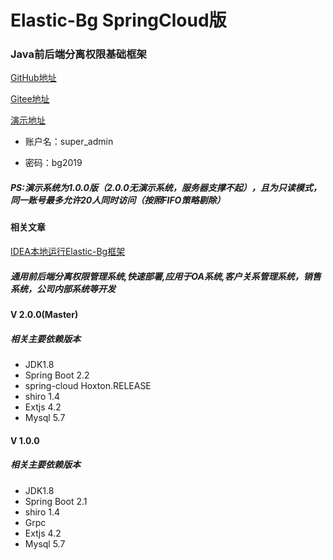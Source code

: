 # Elastic-Bg SpringCloud版

### Java前后端分离权限基础框架

[ GitHub地址 ](https://github.com/FaceGhost/Elastic-Bg )

[ Gitee地址 ](https://gitee.com/faceghost/Elastic-Bg )

[ 演示地址 ](http://elastic-bg.faceghost.com/elastic-bg-client )

- 账户名：super_admin

- 密码：bg2019

##### PS:演示系统为1.0.0版（2.0.0无演示系统，服务器支撑不起），且为只读模式，同一账号最多允许20人同时访问（按照FIFO策略剔除）


#### 相关文章

[ IDEA本地运行Elastic-Bg框架 ](http://faceghost.com/article/478001)

##### 通用前后端分离权限管理系统,快速部署,应用于OA系统,客户关系管理系统，销售系统，公司内部系统等开发

#### V 2.0.0(Master)
##### 相关主要依赖版本
- JDK1.8
- Spring Boot 2.2
- spring-cloud Hoxton.RELEASE
- shiro 1.4
- Extjs 4.2
- Mysql 5.7

#### V 1.0.0
##### 相关主要依赖版本
- JDK1.8
- Spring Boot 2.1
- shiro 1.4
- Grpc
- Extjs 4.2
- Mysql 5.7
